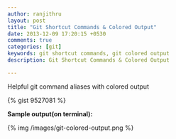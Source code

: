 ```yaml
---
author: ranjithru
layout: post
title: "Git Shortcut Commands & Colored Output"
date: 2013-12-09 17:20:15 +0530
comments: true
categories: [git]
keywords: git shortcut commands, git colored output
description: Git Shortcut Commands & Colored Output

---
```


Helpful git command aliases with colored output
<!--more-->

{% gist 9527081 %}

**Sample output(on terminal):**
<div>
{% img /images/git-colored-output.png %}
</div>

